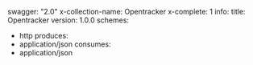 swagger: "2.0"
x-collection-name: Opentracker
x-complete: 1
info:
  title: Opentracker
  version: 1.0.0
schemes:
- http
produces:
- application/json
consumes:
- application/json